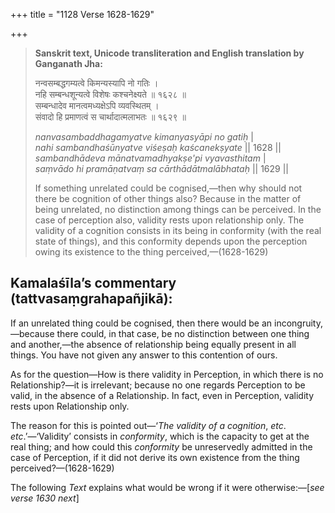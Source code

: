 +++
title = "1128 Verse 1628-1629"

+++
> **Sanskrit text, Unicode transliteration and English translation by Ganganath Jha:** 
>
> नन्वसम्बद्धगम्यत्वे किमन्यस्यापि नो गतिः ।  
> नहि सम्बन्धशून्यत्वे विशेषः कश्चनेक्ष्यते ॥ १६२८ ॥  
> सम्बन्धादेव मानत्वमध्यक्षेऽपि व्यवस्थितम् ।  
> संवादो हि प्रमाणत्वं स चार्थादात्मलाभतः ॥ १६२९ ॥ 
>
> *nanvasambaddhagamyatve kimanyasyāpi no gatiḥ* \|  
> *nahi sambandhaśūnyatve viśeṣaḥ kaścanekṣyate* \|\| 1628 \|\|  
> *sambandhādeva mānatvamadhyakṣe'pi vyavasthitam* \|  
> *saṃvādo hi pramāṇatvaṃ sa cārthādātmalābhataḥ* \|\| 1629 \|\| 
>
> If something unrelated could be cognised,—then why should not there be cognition of other things also? Because in the matter of being unrelated, no distinction among things can be perceived. In the case of perception also, validity rests upon relationship only. The validity of a cognition consists in its being in conformity (with the real state of things), and this conformity depends upon the perception owing its existence to the thing perceived,—(1628-1629)



## Kamalaśīla’s commentary (tattvasaṃgrahapañjikā):

If an unrelated thing could be cognised, then there would be an incongruity,—because there could, in that case, be no distinction between one thing and another,—the absence of relationship being equally present in all things. You have not given any answer to this contention of ours.

As for the question—How is there validity in Perception, in which there is no Relationship?—it is irrelevant; because no one regards Perception to be valid, in the absence of a Relationship. In fact, even in Perception, validity rests upon Relationship only.

The reason for this is pointed out—‘*The validity of a cognition*, *etc*. *etc*.’—‘Validity’ consists in *conformity*, which is the capacity to get at the real thing; and how could this *conformity* be unreservedly admitted in the case of Perception, if it did not derive its own existence from the thing perceived?—(1628-1629)

The following *Text* explains what would be wrong if it were otherwise:—[*see verse 1630 next*]


